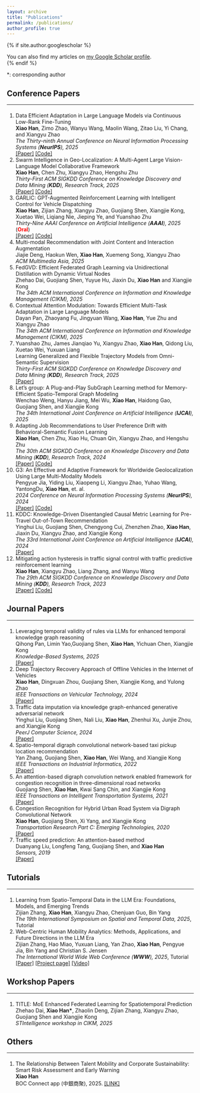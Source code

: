 ```yaml
---
layout: archive
title: "Publications"
permalink: /publications/
author_profile: true
---
```


{% if site.author.googlescholar %}
  <div class="wordwrap">You can also find my articles on <a href="{{site.author.googlescholar}}">my Google Scholar profile</a>.</div>
{% endif %}

*: corresponding author

## Conference Papers
<hr style="margin-top: 8px; margin-bottom: 20px;">
<ol>
  <li>
    Data Efficient Adaptation in Large Language Models via Continuous Low-Rank Fine-Tuning <br>
    <Strong>Xiao Han</Strong>, Zimo Zhao, Wanyu Wang, Maolin Wang, Zitao Liu, Yi Chang, and Xiangyu Zhao <br>
    <em>The Thirty-ninth Annual Conference on Neural Information Processing Systems (<Strong>NeurIPS</Strong>), 2025</em> <br>
    <a target="_blank" rel="noopener" href="https://arxiv.org/pdf/2509.18942?">[Paper]</a>
    <a target="_blank" rel="noopener" href="https://github.com/zzm-black/DEAL-Continuous-Low-Rank-Fine-Tuning">[Code]</a>
  </li> 
  <li>
     Swarm Intelligence in Geo-Localization: A Multi-Agent Large Vision-Language Model Collaborative Framework <br>
     <Strong>Xiao Han</Strong>, Chen Zhu, Xiangyu Zhao, Hengshu Zhu <br>
     <em>Thirty-First ACM SIGKDD Conference on Knowledge Discovery and Data Mining (<Strong>KDD</Strong>), Research Track, 2025</em> <br>
     <a target="_blank" rel="noopener" href="../Papers/KDD2025_smileGeo.pdf">[Paper]</a>
     <a target="_blank" rel="noopener" href="https://github.com/Applied-Machine-Learning-Lab/smileGeo">[Code]</a>
  </li> 
  <li>
      GARLIC: GPT-Augmented Reinforcement Learning with Intelligent Control for Vehicle Dispatching <br>
     <Strong>Xiao Han</Strong>, Zijian Zhang, Xiangyu Zhao, Guojiang Shen, Xiangjie Kong, Xuetao Wei, Liqiang Nie, Jieping Ye, and Yuanshao Zhu <br>
      <em>Thirty-Nine AAAI Conference on Artificial Intelligence (<Strong>AAAI</Strong>), 2025</em> 
      (<Strong style="color: red;">Oral</Strong>)<br>
      <a target="_blank" rel="noopener" href="../Papers/AAAI2025_GARLIC.pdf">[Paper]</a>
      <a target="_blank" rel="noopener" href="https://github.com/Applied-Machine-Learning-Lab/GARLIC">[Code]</a>
  </li>
  <li>
     Multi-modal Recommendation with Joint Content and Interaction Augmentation <br>
     Jiajie Deng, Haokun Wen, <Strong>Xiao Han</Strong>, Xuemeng Song, Xiangyu Zhao<br>
     <em>ACM Multimedia Asia, 2025</em>
  </li> 
  <li>
     FedGVD: Efficient Federated Graph Learning via Unidirectional Distillation with Dynamic Virtual Nodes <br>
     Zhehao Dai, Guojiang Shen, Yuyue Hu, Jiaxin Du, <Strong>Xiao Han</Strong> and Xiangjie Kong <br>
     <em>The 34th ACM International Conference on Information and Knowledge Management (CIKM), 2025 </em> <br>
     <!-- <a target="_blank" rel="noopener" href="https://">[Paper]</a> -->
  </li> 
  <li>
     Contextual Attention Modulation: Towards Efficient Multi-Task Adaptation in Large Language Models <br>
     Dayan Pan, Zhaoyang Fu, Jingyuan Wang, <Strong>Xiao Han</Strong>, Yue Zhu and Xiangyu Zhao <br>
     <em>The 34th ACM International Conference on Information and Knowledge Management (CIKM), 2025 </em> <br>
     <!-- <a target="_blank" rel="noopener" href="https://">[Paper]</a> -->
  </li> 
   <li>
      Yuanshao Zhu, James Jianqiao Yu, Xiangyu Zhao, <Strong>Xiao Han</Strong>, Qidong Liu, Xuetao Wei, Yuxuan Liang <br> 
      Learning Generalized and Flexible Trajectory Models from Omni-Semantic Supervision <br>
      <em>Thirty-First ACM SIGKDD Conference on Knowledge Discovery and Data Mining (<Strong>KDD</Strong>), Research Track, 2025</em> <br>
      <a target="_blank" rel="noopener" href="https://dl.acm.org/doi/abs/10.1145/3711896.3737019">[Paper]</a>
  </li> 
  <li>
      Let’s group: A Plug-and-Play SubGraph Learning method for Memory-Efficient Spatio-Temporal Graph Modeling <br>
      Wenchao Weng, Hanyu Jiang, Mei Wu, <Strong>Xiao Han</Strong>, Haidong Gao, Guojiang Shen, and Xiangjie Kong <br>
      <em>The 34th International Joint Conference on Artificial Intelligence (<Strong>IJCAI</Strong>), 2025</em> <br>
      <!-- <a target="_blank" rel="noopener" href="">[Paper]</a> -->
  </li>
  <li>
      Adapting Job Recommendations to User Preference Drift with Behavioral-Semantic Fusion Learning <br>
      <Strong>Xiao Han</Strong>, Chen Zhu, Xiao Hu, Chuan Qin, Xiangyu Zhao, and Hengshu Zhu <br>
      <em>The 30th ACM SIGKDD Conference on Knowledge Discovery and Data Mining (<Strong>KDD</Strong>), Research Track, 2024</em> <br>
      <a target="_blank" rel="noopener" href="../Papers/KDD2024_BISTRO.pdf">[Paper]</a>
      <a target="_blank" rel="noopener" href="https://github.com/Applied-Machine-Learning-Lab/BISTRO">[Code]</a>  
  </li> 
  <li>
      G3: An Effective and Adaptive Framework for Worldwide Geolocalization Using Large Multi-Modality Models <br>
      Pengyue Jia, Yiding Liu, Xiaopeng Li, Xiangyu Zhao, Yuhao Wang, YantongDu, <Strong>Xiao Han</Strong>, et. al. <br>
      <em>2024 Conference on Neural Information Processing Systems (<Strong>NeurIPS</Strong>), 2024</em> <br>
      <a target="_blank" rel="noopener" href="https://arxiv.org/abs/2405.14702">[Paper]</a>
      <a target="_blank" rel="noopener" href="https://github.com/Applied-Machine-Learning-Lab/G3">[Code]</a> 
  </li> 
  <li>
      KDDC: Knowledge-Driven Disentangled Causal Metric Learning for Pre-Travel Out-of-Town Recommendation <br>
      Yinghui Liu, Guojiang Shen, Chengyong Cui, Zhenzhen Zhao, <Strong>Xiao Han</Strong>, Jiaxin Du, Xiangyu Zhao, and Xiangjie Kong <br>
      <em>The 33rd International Joint Conference on Artificial Intelligence (<Strong>IJCAI</Strong>), 2024</em> <br>
      <a target="_blank" rel="noopener" href="https://www.ijcai.org/proceedings/2024/244">[Paper]</a>
  </li>
   <li>
      Mitigating action hysteresis in traffic signal control with traffic predictive reinforcement learning <br>
      <Strong>Xiao Han</Strong>, Xiangyu Zhao, Liang Zhang, and Wanyu Wang <br>
      <em>The 29th ACM SIGKDD Conference on Knowledge Discovery and Data Mining (<Strong>KDD</Strong>), Research Track, 2023</em> <br>
      <a target="_blank" rel="noopener" href="../Papers/KDD2023_PRLight.pdf">[Paper]</a>
      <a target="_blank" rel="noopener" href="https://github.com/hahahenha/TPSCF">[Code]</a> 
  </li>
</ol>





## Journal Papers
<hr style="margin-top: 8px; margin-bottom: 20px;">
<ol>
    <li>
        Leveraging temporal validity of rules via LLMs for enhanced temporal knowledge graph reasoning  <br>
        Qihong Pan, Limin Yao,Guojiang Shen, <Strong>Xiao Han</Strong>, Yichuan Chen, Xiangjie Kong  <br>
        <em>Knowledge-Based Systems, 2025</em>  <br>
        <a target="_blank" rel="noopener" href="https://www.sciencedirect.com/science/article/abs/pii/S0950705125011396">[Paper]</a>
    </li> 

   <li>
      Deep Trajectory Recovery Approach of Offline Vehicles in the Internet of Vehicles <br>
      <Strong>Xiao Han</Strong>, Dingxuan Zhou, Guojiang Shen, Xiangjie Kong, and Yulong Zhao <br>
      <em>IEEE Transactions on Vehicular Technology, 2024</em> <br>
      <a target="_blank" rel="noopener" href="https://ieeexplore.ieee.org/document/10586793">[Paper]</a>
   </li>
    <li>
      Traffic data imputation via knowledge graph-enhanced generative adversarial network <br>
      Yinghui Liu, Guojiang Shen, Nali Liu, <Strong>Xiao Han</Strong>, Zhenhui Xu, Junjie Zhou, and Xiangjie Kong <br>
      <em>PeerJ Computer Science, 2024</em> <br>
      <a target="_blank" rel="noopener" href="https://peerj.com/articles/cs-2408/">[Paper]</a>
    </li>
    <li>
        Spatio-temporal digraph convolutional network-based taxi pickup location recommendation <br>
        Yan Zhang, Guojiang Shen, <Strong>Xiao Han</Strong>, Wei Wang, and Xiangjie Kong <br>
        <em>IEEE Transactions on Industrial Informatics, 2022</em> <br>
        <a target="_blank" rel="noopener" href="https://ieeexplore.ieee.org/document/9793719">[Paper]</a>
    </li>
  <li>
      An attention-based digraph convolution network enabled framework for congestion recognition in three-dimensional road networks <br>
      Guojiang Shen, <Strong>Xiao Han</Strong>, Kwai Sang Chin, and Xiangjie Kong <br>
      <em>IEEE Transactions on Intelligent Transportation Systems, 2021</em> <br>
      <a target="_blank" rel="noopener" href="https://ieeexplore.ieee.org/document/9626455">[Paper]</a>
  </li>
  <li>
      Congestion Recognition for Hybrid Urban Road System via Digraph Convolutional Network <br>
      <Strong>Xiao Han</Strong>, Guojiang Shen, Xi Yang, and Xiangjie Kong <br>
      <em>Transportation Research Part C: Emerging Technologies, 2020</em> <br>
      <a target="_blank" rel="noopener" href="https://www.sciencedirect.com/science/article/abs/pii/S0968090X20307774">[Paper]</a>
    </li>
  <li>
      Traffic speed prediction: An attention-based method <br>
      Duanyang Liu, Longfeng Tang, Guojiang Shen, and <Strong>Xiao Han</Strong> <br>
      <em>Sensors, 2019</em> <br>
      <a target="_blank" rel="noopener" href="https://www.mdpi.com/1424-8220/19/18/3836">[Paper]</a>
  </li>
    
</ol>





## Tutorials
<hr style="margin-top: 8px; margin-bottom: 20px;">
<ol>
    <li>
         Learning from Spatio-Temporal Data in the LLM Era: Foundations, Models, and Emerging Trends <br>
         Zijian Zhang, <Strong>Xiao Han</Strong>, Xiangyu Zhao, Chenjuan Guo, Bin Yang <br>
         <em>The 19th International Symposium on Spatial and Temporal Data, 2025</em>, Tutorial <br>
         <!-- <a target="_blank" rel="noopener" href="https://">[Paper]</a> -->
    </li> 
    <li>
        Web-Centric Human Mobility Analytics: Methods, Applications, and Future Directions in the LLM Era <br>
        Zijian Zhang, Hao Miao, Yuxuan Liang, Yan Zhao, <Strong>Xiao Han</Strong>, Pengyue Jia, Bin Yang and Christian S. Jensen <br>
        <em>The International World Wide Web Conference (<Strong>WWW</Strong>), 2025</em>, Tutorial <br>
        <a target="_blank" rel="noopener" href="https://dl.acm.org/doi/pdf/10.1145/3701716.3715855">[Paper]</a>
        <a target="_blank" rel="noopener" href="https://human-mobility.github.io/">[Project page]</a>
        <a target="_blank" rel="noopener" href="https://drive.google.com/file/d/1TFRMSmgwE530Z36fLeKgngnMc4cymRst/view?usp=sharing">[Video]</a>
     </li>
</ol>




## Workshop Papers
<hr style="margin-top: 8px; margin-bottom: 20px;">
<ol>
    <li>
      TITLE: MoE Enhanced Federated Learning for Spatiotemporal Prediction <br>
      Zhehao Dai, <Strong>Xiao Han*</Strong>, Zhaolin Deng, Zijian Zhang, Xiangyu Zhao, Guojiang Shen and Xiangjie Kong<br>
      <em>STIntelligence workshop in CIKM, 2025</em>
    </li>
</ol>





## Others
<hr style="margin-top: 8px; margin-bottom: 20px;">
<ol>
    <li>
          The Relationship Between Talent Mobility and Corporate Sustainability: Smart Risk Assessment and Early Warning  <br>
          <Strong>Xiao Han</Strong>  <br>
          BOC Connect app (中銀商聚), 2025.
          <a target="_blank" rel="noopener" href="https://hkaift.com/the-relationship-between-talent-mobility-and-corporate-sustainability-smart-risk-assessment-and-early-warning/">[LINK]</a>
    </li>  
  
</ol>

